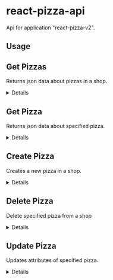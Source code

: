 # react-pizza-api
Api for application "react-pizza-v2".

## Usage

**Get Pizzas**
----
Returns json data about pizzas in a shop.

<details>

* **URL**

    /product

* **Method:**

    `GET`

* **Headers:**

    None

*  **URL Params**

    None

* **Query Params**

    **Optional:**
 
    `page=[number]`
  
    `size=[number]`

    `category=[number]`

    `order=["ASC" | "DESC"]`

    `sort=[string]`
    
    `search=[string]`

* **Data Params**

    None

* **Success Response:**

  * **Code:** 200 OK <br />
    **Content:** 
    ```json
    {
        "count": 7,
        "rows": [
            {
                "id": 1,
                "imageUrl": "d0b0fd3a-7b25-4492-922b-ca90f8808114.jpg",
                "title": "Пепперони Фреш с перцем",
                "price": 803,
                "rating": 0,
                "recipe": "",
                "types": [0,1],
                "sizes": [26,30,40],
                "createdAt": "2023-12-22T07:10:03.225Z",
                "updatedAt": "2023-12-22T07:10:03.225Z",
                "typeId": 1,
                "categoryId": 4,
                "sizeId": 1
            },
            ...
        ]
    }
    ```
* **Error Response:**

    None

* **Notes:**

    None

</details>

**Get Pizza**
----
Returns json data about specified pizza.

<details>

* **URL**

    /product/:id

* **Method:**

    `GET`

* **Headers:**

    None

*  **URL Params**

     **Required:**
 
    `id=[number]`

* **Query Params**

    None

* **Data Params**

    None

* **Success Response:**

  * **Code:** 200 OK <br />
    **Content:** 
    ```json
        {
            "id": 1,
            "imageUrl": "d0b0fd3a-7b25-4492-922b-ca90f880811    jpg",
            "title": "Пепперони Фреш с перцем",
            "price": 803,
            "rating": 0,
            "recipe": "",
            "types": [0,1],
            "sizes": [26,30,40],
            "createdAt": "2023-12-22T07:10:03.225Z",
            "updatedAt": "2023-12-22T07:10:03.225Z",
            "typeId": 1,
            "categoryId": 4,
            "sizeId": 1
        },
    ```
* **Error Response:**

     * **Code:** 404 NOT FOUND <br />
    **Content:** 
    ```json
    {
        "message": "NOT FOUND"
    }
    ```

* **Notes:**

    None

</details>

**Create Pizza**
----
Creates a new pizza in a shop.

<details>

* **URL**

    /product

* **Method:**

    `POST`

* **Headers:**

    `'Content-Type': 'form-data'`

*  **URL Params**

    None

* **Query Params**

    None

* **Data Params**

    | Key           | Value                     | type  |
    | ------------- | ------------------------- | ----- |
    | imageUrl      | /D:/Грушевский/..         | file  |   
    | title         | Пепперони                 | text  |
    | types         | 0, 1                      | text  |
    | sizes         | 30, 40                    | text  |
    | price         | 580                       | text  |
    | rating        | 0                         | text  |
    | recipe        | Рецепт пиццы пепперони    | text  |
    | typeId        | 1                         | text  |
    | categoryId    | 5                         | text  |
    | sizeId        | 1                         | text  |

    ```typescript
      {
        imageUrl: string
        title: string,
        types: number[],
        sizes: number[],
        price: number,
        rating: number,
        recipe: string,
        typeId: number,
        categoryId: number,
        sizeId: number
      }
    ```

* **Success Response:**

  * **Code:** 201 CREATED <br />
    **Content:** 
    ```json
    {
        "id": 2,
        "imageUrl": "deb39d25-8a4e-4f9d-b07b-ec5a10d70731.jpg",
        "title": "Пепперони",
        "types": [0, 1],
        "sizes": [30, 40],
        "price": 580,
        "rating": 0,
        "recipe": "Рецепт пиццы Пепперони",
        "typeId": 1,
        "categoryId": 5,
        "sizeId": 1,
        "updatedAt": "2023-12-28T09:48:36.198Z",
        "createdAt": "2023-12-28T09:48:36.198Z"
    }
    ```
 
* **Error Response:**

     * **Code:** 404 NOT FOUND <br />
        **Content:** 
        ```json
        {
            "message": "повторяющееся значение ключа нарушает   ограничение уникальности \"products_title_key\""
        }
        ```

* **Notes:**

    None

</details>

**Delete Pizza**
----
Delete specified pizza from a shop

<details>

* **URL**

    /product/:id

* **Method:**

    `DELETE`

* **Headers:**

    None

*  **URL Params**

    **Required:**
 
    `id=[number]`

* **Query Params**

    None

* **Data Params**

    None

* **Success Response:**

  * **Code:** 200 OK <br />
    **Content:** 
    ```json
    {
        "id": 44,
        "imageUrl": "deb39d25-8a4e-4f9d-b07b-ec5a10d70731.jpg",
        "title": "Пепперони много лука",
        "price": 580,
        "rating": 0,
        "recipe": "Рецепт пиццы Пепперони много лука",
        "types": [
            0
        ],
        "sizes": [
            30,
            40
        ],
        "createdAt": "2023-12-28T09:48:36.198Z",
        "updatedAt": "2023-12-28T09:48:36.198Z",
        "typeId": 1,
        "categoryId": 5,
        "sizeId": 1
    }
    ```
 
* **Error Response:**

  * **Code:** 404 NOT FOUND <br />
    **Content:** 
    ```json
    {
        "message": "NOT FOUND"
    }
    ```

* **Notes:**

    None

</details>

**Update Pizza**
----
Updates attributes of specified pizza.

<details>

* **URL**

    /product/:id

* **Method:**

    `PUT`

* **Headers:**

    `'Content-Type': 'form-data'`

*  **URL Params**

    **Required:**

    `id=[number]`

* **Query Params**

    None

* **Data Params**

    | Key           | Value                     | type  |
    | ------------- | ------------------------- | ----- |
    | imageUrl      | /D:/Грушевский/..         | file  |   
    | title         | Пепперони                 | text  |
    | types         | 0, 1                      | text  |
    | sizes         | 30, 40                    | text  |
    | price         | 580                       | text  |
    | rating        | 0                         | text  |
    | recipe        | Рецепт пиццы пепперони    | text  |
    | typeId        | 1                         | text  |
    | categoryId    | 5                         | text  |
    | sizeId        | 1                         | text  |

    ```typescript
      {
        imageUrl: string
        title: string,
        types: number[],
        sizes: number[],
        price: number,
        rating: number,
        recipe: string,
        typeId: number,
        categoryId: number,
        sizeId: number
      }
    ```

* **Success Response:**

  * **Code:** 200 OK <br />
    **Content:** 
    ```json
        {
            "id": 44,
            "imageUrl": "deb39d25-8a4e-4f9d-b07b-ec5a10d70731.jpg",
            "title": "Пепперони много лука",
            "price": 580,
            "rating": 0,
            "recipe": "Рецепт пиццы Пепперони много лука",
            "types": [0],
            "sizes": [30,40],
            "createdAt": "2023-12-28T09:48:36.198Z",
            "updatedAt": "2023-12-28T09:48:36.198Z",
            "typeId": 1,
            "categoryId": 5,
            "sizeId": 1
        }
    ```
 
* **Error Response:**

  * **Code:** 404 NOT FOUND <br />
    **Content:** 
    ```json
      {}
    ```

* **Notes:**

    None

</details>
